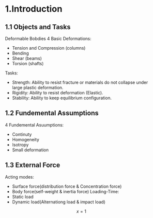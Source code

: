 # 1.Introduction
## 1.1 Objects and Tasks

Deformable Bobdies
4 Basic Deformations:

- Tension and Compression (columns)
- Bending
- Shear (beams)
- Torsion (shafts)

Tasks:

- Strength: Ability to resist fracture or materials do not collapse under large plastic deformation.
- Rigidity: Ability to resist deformation (Elastic).
- Stability: Ability to keep equilibrium configuration.

## 1.2 Fundemental Assumptions

4 Fundemental Asuumptions:

- Continuty
- Homogeneity
- Isotropy
- Small deformation

## 1.3 External Force

Acting modes:

- Surface force(distribution force & Concentration force)
- Body force(self-weight & inertia force)
Loading-Time:
- Static load
- Dynamic load(Alternationg load & impact load)


$$ x=1 $$
